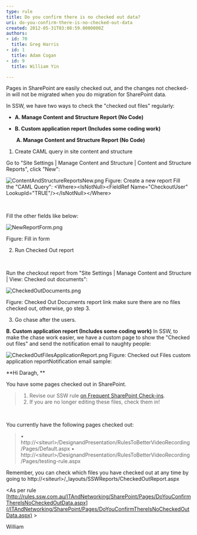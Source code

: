 ```yaml
---
type: rule
title: Do you confirm there is no checked out data?
uri: do-you-confirm-there-is-no-checked-out-data
created: 2012-05-31T03:08:59.0000000Z
authors:
- id: 70
  title: Greg Harris
- id: 1
  title: Adam Cogan
- id: 9
  title: William Yin

---
```


 
Pages in SharePoint are easily checked out, and the changes not checked-in will not be migrated when you do migration for SharePoint data.

In SSW, we have two ways to check the "checked out files" regularly:

- **A. Manage Content and Structure Report (No Code)**
- **B. Custom application report (Includes some coding work)**

   ​ 
**A. Manage Content and Structure Report (No Code)**

1. Create CAML query in site content and structure

Go to "Site Settings | Manage Content and Structure | Content and Structure Reports", click "New":

![ContentAndStructureReportsNew.png](/ITAndNetworking/SharePointMigration/PublishingImages/ContentAndStructureReportsNew.png)
Figure: Create a new report 
Fill the "CAML Query": 
&lt;Where&gt;&lt;IsNotNull&gt;&lt;FieldRef Name="CheckoutUser" LookupId="TRUE"/&gt;&lt;/IsNotNull&gt;&lt;/Where&gt;

 


Fill the other fields like below:

![NewReportForm.png](/ITAndNetworking/SharePointMigration/PublishingImages/NewReportForm.png)

Figure: Fill in form



2. Run Checked Out report

 

Run the checkout report from "Site Settings | Manage Content and Structure | View: Checked out documents":

![CheckedOutDocuments.png](/ITAndNetworking/SharePointMigration/PublishingImages/CheckedOutDocuments.png)

Figure: Checked Out Documents report link make sure there are no files checked out, otherwise, go step 3. 

3. Go chase after the users.




**B. Custom application report (Includes some coding work)**
In SSW, to make the chase work easier, we have a custom page to show the "Checked out files" and send the notification email to naughty people:

![CheckedOutFilesApplicationReport.png](/ITAndNetworking/SharePointMigration/PublishingImages/CheckedOutFilesApplicationReport.png)
Figure: Checked out Files custom application reportNotification email sample: 

**Hi Daragh, **

You have some pages checked out in SharePoint. 


> 1. Revise our SSW rule [on Frequent SharePoint Check-ins](/ITAndNetworking/SharePoint/Pages/DoYouConfirmThereIsNoCheckedOutData.aspx).
> 2. If you are no longer editing these files, check them in!


 





You currently have the following pages checked out: 


> • http://&lt;siteurl&gt;/DesignandPresentation/RulesToBetterVideoRecording/Pages/Default.aspx
> • http://&lt;siteurl&gt;/DesignandPresentation/RulesToBetterVideoRecording/Pages/testing-rule.aspx



Remember, you can check which files you have checked out at any time by going to http://&lt;siteurl&gt;/\_layouts/SSWReports/CheckedOutReport.aspx


&lt;As per rule [http://rules.ssw.com.au/ITAndNetworking/SharePoint/Pages/DoYouConfirmThereIsNoCheckedOutData.aspx](/ITAndNetworking/SharePoint/Pages/DoYouConfirmThereIsNoCheckedOutData.aspx) &gt;

William




